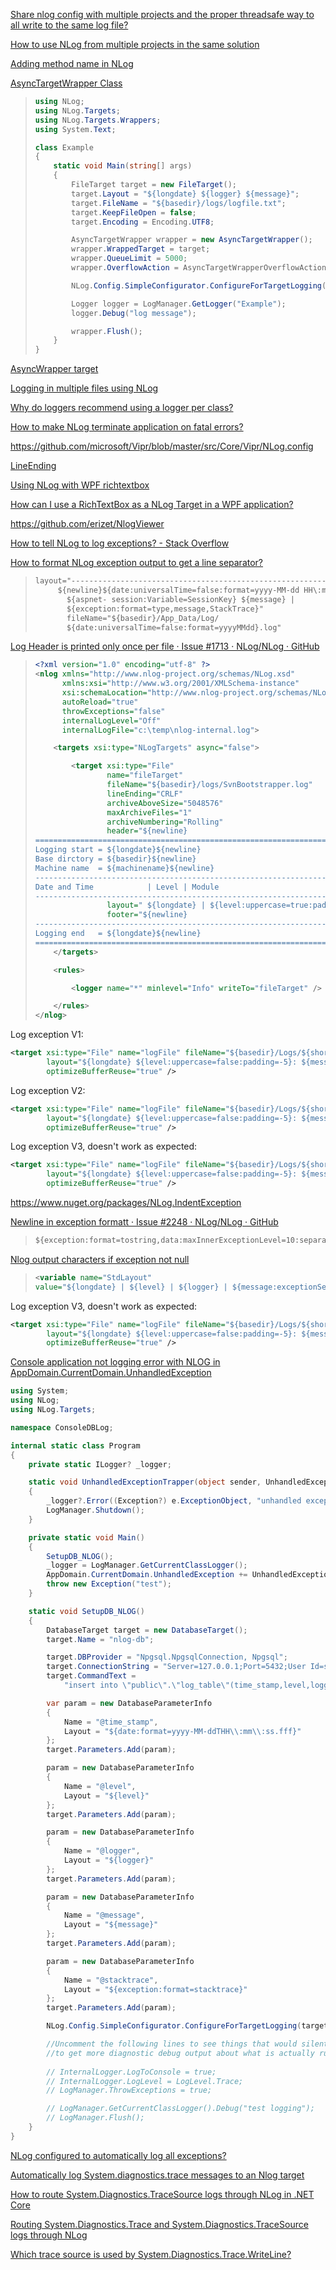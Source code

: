 [Share nlog config with multiple projects and the proper threadsafe way to all write to the same log file?](https://stackoverflow.com/questions/13854426/share-nlog-config-with-multiple-projects-and-the-proper-threadsafe-way-to-all-wr)

[How to use NLog from multiple projects in the same solution](https://stackoverflow.com/questions/29188721/how-to-use-nlog-from-multiple-projects-in-the-same-solution)

[Adding method name in NLog](https://stackoverflow.com/questions/21949078/adding-method-name-in-nlog)

[AsyncTargetWrapper Class](https://nlog-project.org/documentation/v2.0.1/html/T_NLog_Targets_Wrappers_AsyncTargetWrapper.htm#:~:text=You%20should%20wrap%20targets%20that%20spend%20a%20non-trivial,to%20the%20%3Ctargets%2F%3E%20element%20in%20the%20configuration%20file.)

> ```c#
> using NLog;
> using NLog.Targets;
> using NLog.Targets.Wrappers;
> using System.Text;
> 
> class Example
> {
>     static void Main(string[] args)
>     {
>         FileTarget target = new FileTarget();
>         target.Layout = "${longdate} ${logger} ${message}";
>         target.FileName = "${basedir}/logs/logfile.txt";
>         target.KeepFileOpen = false;
>         target.Encoding = Encoding.UTF8;
> 
>         AsyncTargetWrapper wrapper = new AsyncTargetWrapper();
>         wrapper.WrappedTarget = target;
>         wrapper.QueueLimit = 5000;
>         wrapper.OverflowAction = AsyncTargetWrapperOverflowAction.Discard;
> 
>         NLog.Config.SimpleConfigurator.ConfigureForTargetLogging(wrapper, LogLevel.Debug);
> 
>         Logger logger = LogManager.GetLogger("Example");
>         logger.Debug("log message");
> 
>         wrapper.Flush();
>     }
> }
> ```

[AsyncWrapper target](https://github.com/nlog/NLog/wiki/AsyncWrapper-target)

[Logging in multiple files using NLog](https://stackoverflow.com/questions/20352325/logging-in-multiple-files-using-nlog)

[Why do loggers recommend using a logger per class?](https://stackoverflow.com/questions/3143929/why-do-loggers-recommend-using-a-logger-per-class)

[How to make NLog terminate application on fatal errors?](https://stackoverflow.com/questions/19225402/how-to-make-nlog-terminate-application-on-fatal-errors)

https://github.com/microsoft/Vipr/blob/master/src/Core/Vipr/NLog.config

[LineEnding](https://nlog-project.org/documentation/v4.4.0/html/P_NLog_Targets_FileTarget_LineEnding.htm)

[Using NLog with WPF richtextbox](https://stackoverflow.com/questions/48809045/using-nlog-with-wpf-richtextbox)

[How can I use a RichTextBox as a NLog Target in a WPF application?](https://stackoverflow.com/questions/6617689/how-can-i-use-a-richtextbox-as-a-nlog-target-in-a-wpf-application)

https://github.com/erizet/NlogViewer

[How to tell NLog to log exceptions? - Stack Overflow](https://stackoverflow.com/questions/9199073/how-to-tell-nlog-to-log-exceptions)

[How to format NLog exception output to get a line separator?](https://stackoverflow.com/questions/44654276/how-to-format-nlog-exception-output-to-get-a-line-separator)

> ```xml
> layout="-------------------------------------------------------------- 
>      ${newline}${date:universalTime=false:format=yyyy-MM-dd HH\:mm\:ss}| 
>        ${aspnet- session:Variable=SessionKey} ${message} | 
>        ${exception:format=type,message,StackTrace}" 
>        fileName="${basedir}/App_Data/Log/ 
>        ${date:universalTime=false:format=yyyyMMdd}.log"
> ```

[Log Header is printed only once per file · Issue #1713 · NLog/NLog · GitHub](https://github.com/NLog/NLog/issues/1713)

> ```xml
> <?xml version="1.0" encoding="utf-8" ?>
> <nlog xmlns="http://www.nlog-project.org/schemas/NLog.xsd"
>       xmlns:xsi="http://www.w3.org/2001/XMLSchema-instance"
>       xsi:schemaLocation="http://www.nlog-project.org/schemas/NLog.xsd NLog.xsd"
>       autoReload="true"
>       throwExceptions="false"
>       internalLogLevel="Off"
>       internalLogFile="c:\temp\nlog-internal.log">
> 
>     <targets xsi:type="NLogTargets" async="false">
> 
>         <target xsi:type="File"
>                 name="fileTarget"
>                 fileName="${basedir}/logs/SvnBootstrapper.log"
>                 lineEnding="CRLF"
>                 archiveAboveSize="5048576"
>                 maxArchiveFiles="1"
>                 archiveNumbering="Rolling"
>                 header="${newline}
> ======================================================================================================================================================${newline}
> Logging start = ${longdate}${newline}
> Base dirctory = ${basedir}${newline}
> Machine name  = ${machinename}${newline}
> ------------------------------------------------------------------------------------------------------------------------------------------------------${newline}
> Date and Time            | Level | Module                                                | Message${newline}
> ------------------------------------------------------------------------------------------------------------------------------------------------------"
>                 layout=" ${longdate} | ${level:uppercase=true:padding=-5} | ${Logger:shortName=true:padding=20} | ${callsite:includeSourcePath=false:className=false:padding=30:fixedLength=true} | ${message} ${exception:format=message}"
>                 footer="${newline}
> ------------------------------------------------------------------------------------------------------------------------------------------------------${newline}
> Logging end   = ${longdate}${newline}
> ======================================================================================================================================================" />
>     </targets>
> 
>     <rules>
> 
>         <logger name="*" minlevel="Info" writeTo="fileTarget" />
> 
>     </rules>
> </nlog>
> ```

Log exception V1:

```xml
<target xsi:type="File" name="logFile" fileName="${basedir}/Logs/${shortdate}.log"
        layout="${longdate} ${level:uppercase=false:padding=-5}: ${message} {exception:format=tostring}"
        optimizeBufferReuse="true" />
```

Log exception V2:

```xml
<target xsi:type="File" name="logFile" fileName="${basedir}/Logs/${shortdate}.log"
        layout="${longdate} ${level:uppercase=false:padding=-5}: ${message}${newline}${exception:format=tostring}"
        optimizeBufferReuse="true" />
```

Log exception V3, doesn't work as expected:

```xml
<target xsi:type="File" name="logFile" fileName="${basedir}/Logs/${shortdate}.log"
        layout="${longdate} ${level:uppercase=false:padding=-5}: ${message}{exception:format=newline,tostring}"
        optimizeBufferReuse="true" />
```

https://www.nuget.org/packages/NLog.IndentException

[Newline in exception formatt · Issue #2248 · NLog/NLog · GitHub](https://github.com/NLog/NLog/issues/2248)

> ```xml
> ${exception:format=tostring,data:maxInnerExceptionLevel=10:separator=\r\n}
> ```

[Nlog output characters if exception not null](https://stackoverflow.com/questions/34139072/nlog-output-characters-if-exception-not-null)

> ```xml
> <variable name="StdLayout" 
> value="${longdate} | ${level} | ${logger} | ${message:exceptionSeparator= }${exception:format=tostring}" />
> ```

Log exception V3, doesn't work as expected:

```xml
<target xsi:type="File" name="logFile" fileName="${basedir}/Logs/${shortdate}.log"
        layout="${longdate} ${level:uppercase=false:padding=-5}: ${message}${message:exceptionSeparator=${newline}}{exception:format=tostring}"
        optimizeBufferReuse="true" />
```

[Console application not logging error with NLOG in AppDomain.CurrentDomain.UnhandledException](https://stackoverflow.com/questions/71415635/console-application-not-logging-error-with-nlog-in-appdomain-currentdomain-unhan)

```csharp
using System;
using NLog;
using NLog.Targets;

namespace ConsoleDBLog;

internal static class Program
{
    private static ILogger? _logger;

    static void UnhandledExceptionTrapper(object sender, UnhandledExceptionEventArgs e)
    {
        _logger?.Error((Exception?) e.ExceptionObject, "unhandled exception");
        LogManager.Shutdown();
    }

    private static void Main()
    {
        SetupDB_NLOG();
        _logger = LogManager.GetCurrentClassLogger();
        AppDomain.CurrentDomain.UnhandledException += UnhandledExceptionTrapper;
        throw new Exception("test");
    }

    static void SetupDB_NLOG()
    {
        DatabaseTarget target = new DatabaseTarget();
        target.Name = "nlog-db";

        target.DBProvider = "Npgsql.NpgsqlConnection, Npgsql";
        target.ConnectionString = "Server=127.0.0.1;Port=5432;User Id=stephan;Password=;Database=stephan;";
        target.CommandText =
            "insert into \"public\".\"log_table\"(time_stamp,level,logger,message,stacktrace) values(CAST(@time_stamp AS timestamp),@level,@logger,@message,@stacktrace);";

        var param = new DatabaseParameterInfo
        {
            Name = "@time_stamp",
            Layout = "${date:format=yyyy-MM-ddTHH\\:mm\\:ss.fff}"
        };
        target.Parameters.Add(param);

        param = new DatabaseParameterInfo
        {
            Name = "@level",
            Layout = "${level}"
        };
        target.Parameters.Add(param);

        param = new DatabaseParameterInfo
        {
            Name = "@logger",
            Layout = "${logger}"
        };
        target.Parameters.Add(param);

        param = new DatabaseParameterInfo
        {
            Name = "@message",
            Layout = "${message}"
        };
        target.Parameters.Add(param);

        param = new DatabaseParameterInfo
        {
            Name = "@stacktrace",
            Layout = "${exception:format=stacktrace}"
        };
        target.Parameters.Add(param);

        NLog.Config.SimpleConfigurator.ConfigureForTargetLogging(target, LogLevel.Debug);

        //Uncomment the following lines to see things that would silently fail and
        //to get more diagnostic debug output about what is actually running.
        
        // InternalLogger.LogToConsole = true;
        // InternalLogger.LogLevel = LogLevel.Trace;
        // LogManager.ThrowExceptions = true;

        // LogManager.GetCurrentClassLogger().Debug("test logging");
        // LogManager.Flush();
    }
}
```

[NLog configured to automatically log all exceptions?](https://stackoverflow.com/questions/13895929/nlog-configured-to-automatically-log-all-exceptions)

[Automatically log System.diagnostics.trace messages to an Nlog target](https://stackoverflow.com/questions/13260672/automatically-log-system-diagnostics-trace-messages-to-an-nlog-target)

[How to route System.Diagnostics.TraceSource logs through NLog in .NET Core](https://stackoverflow.com/questions/40052355/how-to-route-system-diagnostics-tracesource-logs-through-nlog-in-net-core)

[Routing System.Diagnostics.Trace and System.Diagnostics.TraceSource logs through NLog](https://nlog-project.org/2010/09/02/routing-system-diagnostics-trace-and-system-diagnostics-tracesource-logs-through-nlog.html)

[Which trace source is used by System.Diagnostics.Trace.WriteLine?](https://stackoverflow.com/questions/34491311/which-trace-source-is-used-by-system-diagnostics-trace-writeline)
